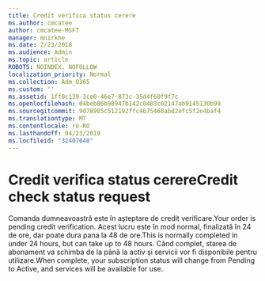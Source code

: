 ```yaml
---
title: Credit verifica status cerere
ms.author: cmcatee
author: cmcatee-MSFT
manager: mnirkhe
ms.date: 2/23/2018
ms.audience: Admin
ms.topic: article
ROBOTS: NOINDEX, NOFOLLOW
localization_priority: Normal
ms.collection: Adm_O365
ms.custom: ''
ms.assetid: 1ff0c139-3ce0-46e7-873c-35d4f60f9f7c
ms.openlocfilehash: 04beb86b98947b142c0483c02147ab9145130b99
ms.sourcegitcommit: 9d78905c512192ffc4675468abd2efc5f2e4baf4
ms.translationtype: MT
ms.contentlocale: ro-RO
ms.lasthandoff: 04/23/2019
ms.locfileid: "32407040"
---
```

# <a name="credit-check-status-request"></a><span data-ttu-id="6ec77-102">Credit verifica status cerere</span><span class="sxs-lookup"><span data-stu-id="6ec77-102">Credit check status request</span></span>

<span data-ttu-id="6ec77-103">Comanda dumneavoastră este în aşteptare de credit verificare.</span><span class="sxs-lookup"><span data-stu-id="6ec77-103">Your order is pending credit verification.</span></span> <span data-ttu-id="6ec77-104">Acest lucru este în mod normal, finalizată în 24 de ore, dar poate dura pana la 48 de ore.</span><span class="sxs-lookup"><span data-stu-id="6ec77-104">This is normally completed in under 24 hours, but can take up to 48 hours.</span></span> <span data-ttu-id="6ec77-105">Când complet, starea de abonament va schimba de la până la activ şi servicii vor fi disponibile pentru utilizare.</span><span class="sxs-lookup"><span data-stu-id="6ec77-105">When complete, your subscription status will change from Pending to Active, and services will be available for use.</span></span>
  


